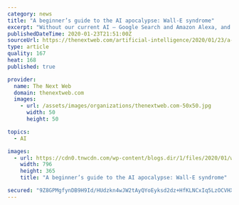```yaml
---
category: news
title: "A beginner’s guide to the AI apocalypse: Wall-E syndrome"
excerpt: "Without our current AI – Google Search and Amazon Alexa, and so on – we might start to feel a little unwise or uneducated. “Google it” has forever changed our society. But does that mean ..."
publishedDateTime: 2020-01-23T21:51:00Z
sourceUrl: https://thenextweb.com/artificial-intelligence/2020/01/23/a-beginners-guide-to-the-ai-apocalypse-wall-e-syndrome/
type: article
quality: 167
heat: 168
published: true

provider:
  name: The Next Web
  domain: thenextweb.com
  images:
    - url: /assets/images/organizations/thenextweb.com-50x50.jpg
      width: 50
      height: 50

topics:
  - AI

images:
  - url: https://cdn0.tnwcdn.com/wp-content/blogs.dir/1/files/2020/01/walle-796x365.jpg
    width: 796
    height: 365
    title: "A beginner’s guide to the AI apocalypse: Wall-E syndrome"

secured: "9Z8GPMgfynDB9H9Id/HUdzkn4wJW2tAyQYoEyksd2dz+HfKLNCxIq5LzOCVHXuduH3LHOBbmJhKmhw/UL5Sf8lXaT0ocZueWsR5djgvaBcHZzEo7TwwnQ5rjwi9BoAzp58fC5T3ZDjIfrMYhpNZVcQC3oHsFNi7fE6Ajnq6aciw8wDDjOtJ78U5t8JJz6v5glPJrNGeEE7leqTxKle40T5axh7Mg8DfKAMDbAbjC/7ubKbEwRGtR2gcN/vIghoXV+i/ssNuLfouagGvZtGV+ACn9L0i3dneUIyxTm/QZBFmUwrXflXY/4TTh/SD1H7uFuBnOMqGdWBE5GcoA84sccw==;KPaOEafHJ+M8/YcFMOLLaQ=="
---
```


